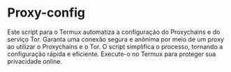 # Proxy-config
Este script para o Termux automatiza a configuração do Proxychains e do serviço Tor. Garanta uma conexão segura e anônima por meio de um proxy ao utilizar o Proxychains e o Tor. O script simplifica o processo, tornando a configuração rápida e eficiente. Execute-o no Termux para proteger sua privacidade online.
